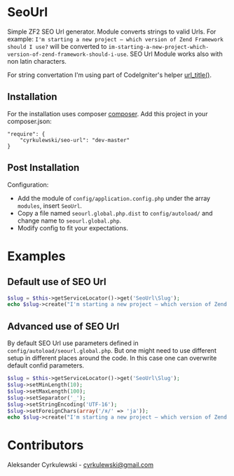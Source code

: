 SeoUrl
============================

Simple ZF2 SEO Url generator. Module converts strings to valid Urls. For example:
`I'm starting a new project – which version of Zend Framework should I use?` will be converted to
`im-starting-a-new-project-which-version-of-zend-framework-should-i-use`. SEO Url Module works also with non latin characters.

For string convertation I'm using part of CodeIgniter's helper [url_title()](http://ellislab.com/codeigniter/user-guide/helpers/url_helper.html "CodeIgniter - Url helper").



Installation
------------
For the installation uses composer [composer](http://getcomposer.org "composer - package manager").
Add this project in your composer.json:


    "require": {
        "cyrkulewski/seo-url": "dev-master"
    }
    

Post Installation
------------
Configuration:
- Add the module of `config/application.config.php` under the array `modules`, insert `SeoUrl`.
- Copy a file named `seourl.global.php.dist` to `config/autoload/` and change name to `seourl.global.php`.
- Modify config to fit your expectations.


Examples
=====================================
Default use of SEO Url
------------
```php
$slug = $this->getServiceLocator()->get('SeoUrl\Slug');
echo $slug->create("I'm starting a new project – which version of Zend Framework should I use?");
```


Advanced use of SEO Url
------------
By default SEO Url use parameters defined in `config/autoload/seourl.global.php`. But one might need to use different setup in different places around the code. In this case one can overwrite default confid parameters.
```php
$slug = $this->getServiceLocator()->get('SeoUrl\Slug');
$slug->setMinLength(10);
$slug->setMaxLength(100);
$slug->setSeparator('_');
$slug->setStringEncoding('UTF-16');
$slug->setForeignChars(array('/я/' => 'ja'));
echo $slug->create("I'm starting a new project – which version of Zend Framework should I use?");
```


Contributors
=====================================

Aleksander Cyrkulewski - cyrkulewski@gmail.com
